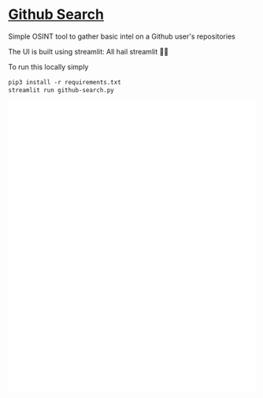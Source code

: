 # [Github Search](https://github.com/Deon-Trevor/Github-Api)

Simple OSINT tool to gather basic intel on a Github user's repositories 

The UI is built using streamlit: All hail streamlit 🙌🏾 

To run this locally simply
```
pip3 install -r requirements.txt
streamlit run github-search.py
```

<a href="https://github.com/Deon-Trevor/Github-Api">

![](https://github.com/Deon-Trevor/Github-Stats/blob/master/generated/overview.svg)
![](https://github.com/Deon-Trevor/Github-Stats/blob/master/generated/languages.svg)

</a>
